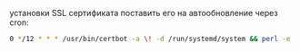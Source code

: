  установки SSL сертификата поставить его на автообновление через cron:
```bash
0 */12 * * * /usr/bin/certbot -a \! -d /run/systemd/system && perl -e 'sleep int(rand(3600))' && certbot -q renew --renew-hook "systemctl reload nginx"

```
